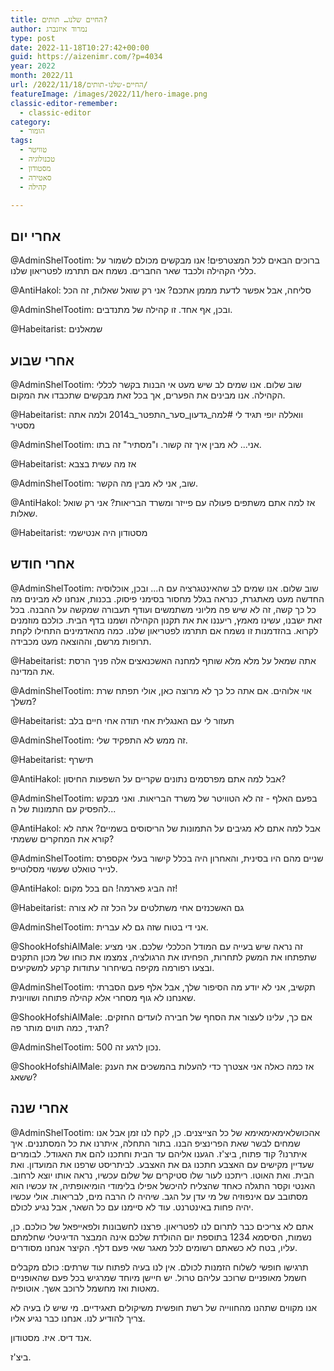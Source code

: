 ```yaml
---
title: החיים שלנו… תותים?
author: נמרוד איזנברג
type: post
date: 2022-11-18T10:27:42+00:00
guid: https://aizenimr.com/?p=4034
year: 2022
month: 2022/11
url: /2022/11/18/החיים-שלנו-תותים/
featureImage: /images/2022/11/hero-image.png
classic-editor-remember:
  - classic-editor
category:
  - הומור
tags:
  - טוויטר
  - טכנולוגיה
  - מסטודון
  - סאטירה
  - קהילה

---
```

## אחרי יום

@AdminShelTootim: ברוכים הבאים לכל המצטרפים! אנו מבקשים מכולם לשמור על כללי הקהילה ולכבד שאר החברים. נשמח אם תתרמו לפטריאון שלנו.

@AntiHakol: סליחה, אבל אפשר לדעת מממן אתכם? אני רק שואל שאלות, זה הכל

@AdminShelTootim: ובכן, אף אחד. זו קהילה של מתנדבים.

@Habeitarist: שמאלנים

## אחרי שבוע

@AdminShelTootim: שוב שלום. אנו שמים לב שיש מעט אי הבנות בקשר לכללי הקהילה. אנו מבינים את הפערים, אך בכל זאת מבקשים שתכבדו את המקום.

@Habeitarist: וואללה יופי תגיד לי #למה\_גדעון\_סער\_התפטר\_ב2014 ולמה אתה מסטיר

@AdminShelTootim: אני... לא מבין איך זה קשור. ו"מסתיר" זה בתו.

@Habeitarist: אז מה עשית בצבא

@AdminShelTootim: שוב, אני לא מבין מה הקשר.

@AntiHakol: אז למה אתם משתפים פעולה עם פייזר ומשרד הבריאות? אני רק שואל שאלות.

@Habeitarist: מסטודון היה אנטישמי

## אחרי חודש

@AdminShelTootim: שוב שלום. אנו שמים לב שהאינטגרציה עם ה... ובכן, אוכלוסיה החדשה מעט מאתגרת, כנראה בגלל מחסור בסימני פיסוק. בכנות, אנחנו לא מבינים מה כל כך קשה, זה לא שיש פה מליוני משתמשים ועודף תעבורה שמקשה על ההבנה. בכל זאת ישבנו, עשינו מאמץ, ריעננו את את תקנון הקהילה ושמנו בדף הבית. כולכם מוזמנים לקרוא. בהזדמנות זו נשמח אם תתרמו לפטריאון שלנו. כמה מהאדמינים התחילו לקחת תרופות מרשם, וההוצאה מעט מכבידה.

@Habeitarist: <span class="css-901oao css-16my406 r-poiln3 r-bcqeeo r-qvutc0">אתה שמאל על מלא מלא שותף למחנה האשכנאצים אלה פניך הרסת את המדינה.<br /> </span>

@AdminShelTootim: אוי אלוהים. אם אתה כל כך לא מרוצה כאן, אולי תפתח שרת משלך?

@Habeitarist: תעזור לי עם האנגלית אחי תודה אחי חיים בלב

@AdminShelTootim: זה ממש לא התפקיד שלי.

@Habeitarist: תישרף

@AntiHakol: אבל למה אתם מפרסמים נתונים שקריים על השפעות החיסון?

@AdminShelTootim: בפעם האלף - זה לא הטוויטר של משרד הבריאות. ואני מבקש להפסיק עם התמונות של ה...

@AntiHakol: אבל למה אתם לא מגיבים על התמונות של הריסוסים בשמיים? אתה לא קורא את המחקרים ששמתי?

@AdminShelTootim: שניים מהם היו בסינית, והאחרון היה בכלל קישור בעלי אקספרס לנייר טואלט שעשוי מסלוטייפ.

@AntiHakol: זה הביג פארמה! הם בכל מקום!

@Habeitarist: גם האשכנזים אחי משתלטים על הכל זה לא צורה

@AdminShelTootim: אני די בטוח שזה גם לא עברית.

@ShookHofshiAlMale: זה נראה שיש בעייה עם המודל הכלכלי שלכם. אני מציע שתפתחו את המשק לתחרות, הפחיתו את הרגולציה, צמצמו את כוחו של מכון התקנים ובצעו רפורמה מקיפה בשיחרור עתודות קרקע למשקיעים.

@AdminShelTootim: תקשיב, אני לא יודע מה הסיפור שלך, אבל אלף פעם הסברתי שאנחנו לא גוף מסחרי אלא קהילה פתוחה ושוויונית.

@ShookHofshiAlMale: אם כך, עלינו לעצור את הסחף של חבירה לועדים החזקים. תגיד, כמה תווים מותר פה?

@AdminShelTootim: נכון לרגע זה 500.

@ShookHofshiAlMale: אז כמה כאלה אני אצטרך כדי להעלות בהמשכים את הענק ששאג?

## אחרי שנה

@AdminShelTootim: אהכושלאימאימאימא של כל הצייצנים. כן, לקח לנו זמן אבל אנו שמחים לבשר שאת הפרינציפ הבנו. בתור התחלה, איתרנו את כל המסתננים. איך איתרנו? קוד פתוח, ביצ'ז. הגענו אליהם עד הבית וחתכנו להם את האגודל. לבומרים שעדיין מקישים עם האצבע חתכנו גם את האצבע. לביתריסט שרפנו את המועדון. ואת הבית. ואת האוטו. ריתכנו לעור שלו סטיקרים של שלום עכשיו, נראה אותו יוצא לרחוב. האנטי וקסר התגלה כאחד שהצליח להיכשל אפילו בלימודי הומיאופתיה, אז עכשיו הוא מסתובב עם אינפוזיה של מי עדן על הגב. שיהיה לו הרבה מים, לבריאות. אולי עכשיו יהיה פחות באינטרנט. עוד לא סיימנו עם כל השאר, אבל נגיע לכולם.

אתם לא צריכים כבר לתרום לנו לפטריאון. פרצנו לחשבונות ולפאייפאל של כולכם. כן, נשמות, הסיסמא 1234 בתוספת יום ההולדת שלכם אינה המבצר הדיגיטלי שחלמתם עליו, בטח לא כשאתם רשומים לכל מאגר שאי פעם דלף. הקיצר אנחנו מסודרים.

תרגישו חופשי לשלוח הזמנות לכולם. אין לנו בעיה לפתוח עוד שרתים: כולם מקבלים חשמל מאופניים שרוכב עליהם טרול. יש חיישן מיוחד שמרגיש בכל פעם שהאופניים מאטות ואז מחשמל לרוכב אשך. אוטופיה.

אנו מקווים שתהנו מהחווייה של רשת חופשית משיקולים תאגידיים. מי שיש לו בעיה לא צריך להודיע לנו. אנחנו כבר נגיע אליו.

אנד דיס. איז. מסטודון.

ביצ'ז.